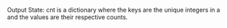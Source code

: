 Output State: cnt is a dictionary where the keys are the unique integers in a and the values are their respective counts.